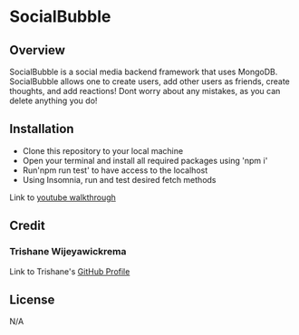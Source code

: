 # SocialBubble

## Overview

SocialBubble is a social media backend framework that uses MongoDB. SocialBubble allows one to create users, add other users as friends, create thoughts, and add reactions! Dont worry about any mistakes, as you can delete anything you do!

## Installation

- Clone this repository to your local machine
- Open your terminal and install all required packages using 'npm i'
- Run'npm run test' to have access to the localhost
- Using Insomnia, run and test desired fetch methods

Link to [youtube walkthrough](https://www.youtube.com/watch?v=2g6jhYurmxY)

## Credit

### Trishane Wijeyawickrema
Link to Trishane's [GitHub Profile](https://github.com/Trishaneww)

## License

N/A

